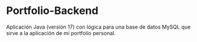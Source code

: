 # Portfolio-Backend

Aplicación Java (versión 17) con lógica para una base de datos MySQL que sirve a la aplicación de mi portfolio personal.
